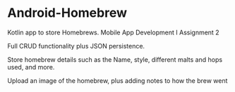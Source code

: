 # Android-Homebrew
Kotlin app to store Homebrews. Mobile App Development I Assignment 2

Full CRUD functionality plus JSON persistence. 

Store homebrew details such as the Name, style, different malts and hops used, and more.

Upload an image of the homebrew, plus adding notes to how the brew went


